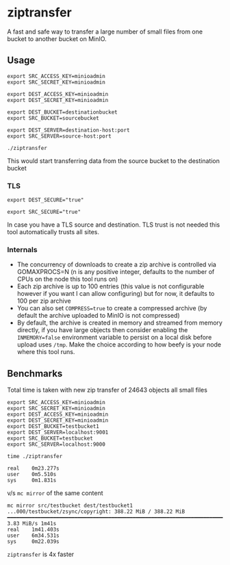 # ziptransfer

A fast and safe way to transfer a large number of small files from one bucket to another bucket on MinIO.

## Usage
```
export SRC_ACCESS_KEY=minioadmin
export SRC_SECRET_KEY=minioadmin

export DEST_ACCESS_KEY=minioadmin
export DEST_SECRET_KEY=minioadmin

export DEST_BUCKET=destinationbucket
export SRC_BUCKET=sourcebucket

export DEST_SERVER=destination-host:port
export SRC_SERVER=source-host:port

./ziptransfer
```

This would start transferring data from the source bucket to the destination bucket

### TLS
```
export DEST_SECURE="true"
```
```
export SRC_SECURE="true"
```

In case you have a TLS source and destination. TLS trust is not needed this tool automatically trusts all sites.

### Internals

- The concurrency of downloads to create a zip archive is controlled via GOMAXPROCS=N (n is any positive integer, defaults to the number of CPUs on the node this tool runs on)
- Each zip archive is up to 100 entries (this value is not configurable however if you want I can allow configuring) but for now, it defaults to 100 per zip archive
- You can also set `COMPRESS=true` to create a compressed archive (by default the archive uploaded to MinIO is not compressed)
- By default, the archive is created in memory and streamed from memory directly, if you have large objects then consider enabling the `INMEMORY=false` environment
  variable to persist on a local disk before upload uses `/tmp`. Make the choice according to how beefy is your node where this tool runs.

## Benchmarks

Total time is taken with new zip transfer of 24643 objects all small files
```
export SRC_ACCESS_KEY=minioadmin
export SRC_SECRET_KEY=minioadmin
export DEST_ACCESS_KEY=minioadmin
export DEST_SECRET_KEY=minioadmin
export DEST_BUCKET=testbucket1
export DEST_SERVER=localhost:9001
export SRC_BUCKET=testbucket
export SRC_SERVER=localhost:9000

time ./ziptransfer

real    0m23.277s
user    0m5.510s
sys     0m1.831s
```

v/s `mc mirror` of the same content

```
mc mirror src/testbucket dest/testbucket1
...000/testbucket/zsync/copyright: 388.22 MiB / 388.22 MiB ━━━━━━━━━━━━━━━━━━━━━━━━━━━━━━━━━━━━━━━━━━━━━━━━━━━━━━━━━━━━━━━━━━━━━━━━━━━━━━━━━━━━━━━━━━━━━━━━━━━━━━━━━━━━━━━━━━ 3.83 MiB/s 1m41s
real    1m41.403s
user    6m34.531s
sys     0m22.039s
```

`ziptransfer` is 4x faster


